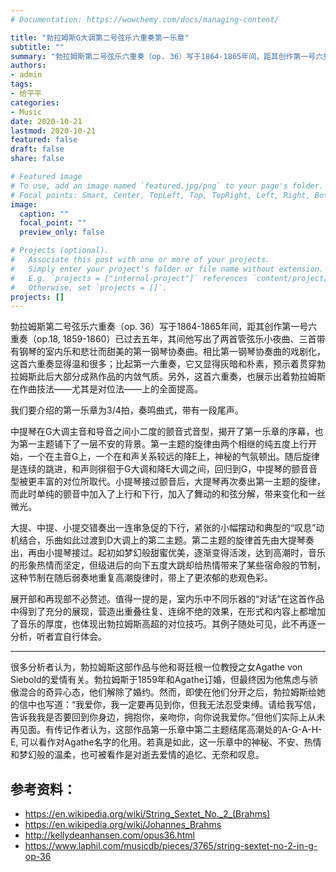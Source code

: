 ```yaml
---
# Documentation: https://wowchemy.com/docs/managing-content/

title: "勃拉姆斯G大调第二号弦乐六重奏第一乐章"
subtitle: ""
summary: "勃拉姆斯第二号弦乐六重奏（op. 36）写于1864-1865年间，距其创作第一号六重奏（op.18, 1859-1860）已过去五年，其间他写出了两首管弦乐小夜曲、三首带有钢琴的室内乐和悲壮而甜美的第一钢琴协奏曲。相比第一钢琴协奏曲的戏剧化，这首六重奏显得温和很多；比起第一六重奏，它又显得灰暗和朴素，预示着贯穿勃拉姆斯此后大部分成熟作品的内敛气质。另外，这首六重奏，也展示出着勃拉姆斯在作曲技法——尤其是对位法——上的全面提高。"
authors: 
- admin
tags: 
- 给平平
categories: 
- Music
date: 2020-10-21
lastmod: 2020-10-21
featured: false
draft: false
share: false

# Featured image
# To use, add an image named `featured.jpg/png` to your page's folder.
# Focal points: Smart, Center, TopLeft, Top, TopRight, Left, Right, BottomLeft, Bottom, BottomRight.
image:
  caption: ""
  focal_point: ""
  preview_only: false

# Projects (optional).
#   Associate this post with one or more of your projects.
#   Simply enter your project's folder or file name without extension.
#   E.g. `projects = ["internal-project"]` references `content/project/deep-learning/index.md`.
#   Otherwise, set `projects = []`.
projects: []
---
```


勃拉姆斯第二号弦乐六重奏（op. 36）写于1864-1865年间，距其创作第一号六重奏（op.18, 1859-1860）已过去五年，其间他写出了两首管弦乐小夜曲、三首带有钢琴的室内乐和悲壮而甜美的第一钢琴协奏曲。相比第一钢琴协奏曲的戏剧化，这首六重奏显得温和很多；比起第一六重奏，它又显得灰暗和朴素，预示着贯穿勃拉姆斯此后大部分成熟作品的内敛气质。另外，这首六重奏，也展示出着勃拉姆斯在作曲技法——尤其是对位法——上的全面提高。

我们要介绍的第一乐章为3/4拍，奏鸣曲式，带有一段尾声。

中提琴在G大调主音和导音之间小二度的颤音式音型，揭开了第一乐章的序幕，也为第一主题铺下了一层不安的背景。第一主题的旋律由两个相继的纯五度上行开始，一个在主音G上，一个在和声关系较远的降E上，神秘的气氛顿出。随后旋律是连续的跳进，和声则徘徊于G大调和降E大调之间，回归到G，中提琴的颤音音型被更丰富的对位所取代。小提琴接过颤音后，大提琴再次奏出第一主题的旋律，而此时单纯的颤音中加入了上行和下行，加入了舞动的和弦分解，带来变化和一丝微光。

大提、中提、小提交错奏出一连串急促的下行，紧张的小幅摆动和典型的“叹息”动机结合，乐曲如此过渡到D大调上的第二主题。第二主题的旋律首先由大提琴奏出，再由小提琴接过。起初如梦幻般甜蜜优美，逐渐变得活泼，达到高潮时，音乐的形象热情而坚定，但级进后的向下五度大跳却给热情带来了某些宿命般的节制，这种节制在随后弱奏地重复高潮旋律时，带上了更浓郁的悲观色彩。

展开部和再现部不必赘述。值得一提的是，室内乐中不同乐器的“对话”在这首作品中得到了充分的展现，营造出重叠往复、连绵不绝的效果，在形式和内容上都增加了音乐的厚度，也体现出勃拉姆斯高超的对位技巧。其例子随处可见，此不再逐一分析，听者宜自行体会。

----

很多分析者认为，勃拉姆斯这部作品与他和哥廷根一位教授之女Agathe von Siebold的爱情有关。勃拉姆斯于1859年和Agathe订婚，但最终因为他焦虑与骄傲混合的奇异心态，他们解除了婚约。然而，即使在他们分开之后，勃拉姆斯给她的信中也写道：“我爱你，我一定要再见到你，但我无法忍受束缚。请给我写信，告诉我我是否要回到你身边，拥抱你，亲吻你，向你说我爱你。”但他们实际上从未再见面。有传记作者认为，这部作品第一乐章中第二主题结尾高潮处的A-G-A-H-E, 可以看作对Agathe名字的化用。若真是如此，这一乐章中的神秘、不安、热情和梦幻般的温柔，也可被看作是对逝去爱情的追忆、无奈和叹息。

## 参考资料：

- https://en.wikipedia.org/wiki/String_Sextet_No._2_(Brahms)
- https://en.wikipedia.org/wiki/Johannes_Brahms
- http://kellydeanhansen.com/opus36.html
- https://www.laphil.com/musicdb/pieces/3765/string-sextet-no-2-in-g-op-36

